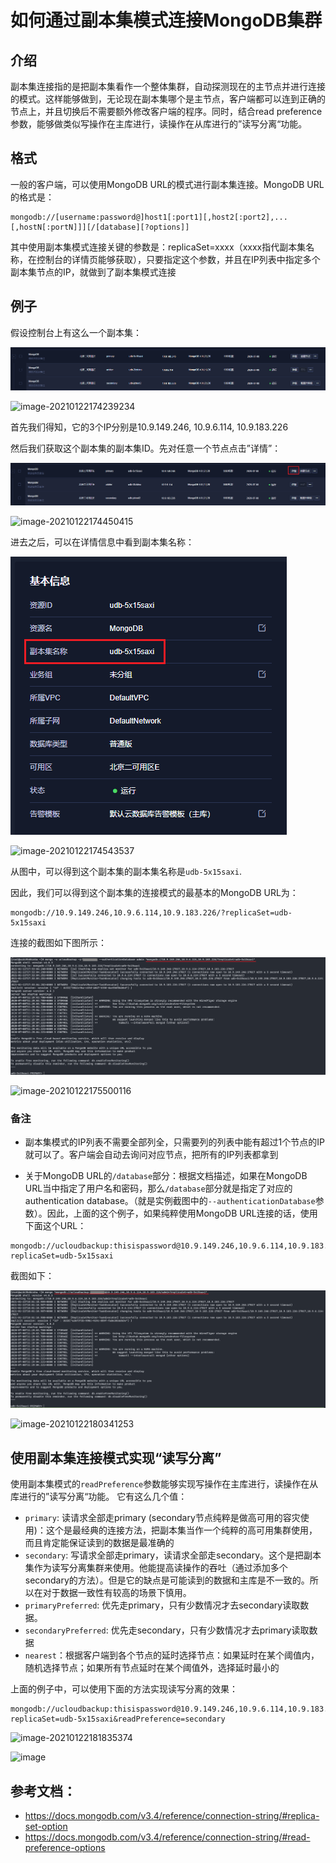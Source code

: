 # 如何通过副本集模式连接MongoDB集群

## 介绍
副本集连接指的是把副本集看作一个整体集群，自动探测现在的主节点并进行连接的模式。这样能够做到，无论现在副本集哪个是主节点，客户端都可以连到正确的节点上，并且切换后不需要额外修改客户端的程序。同时，结合read preference参数，能够做类似写操作在主库进行，读操作在从库进行的”读写分离“功能。

## 格式
一般的客户端，可以使用MongoDB URL的模式进行副本集连接。MongoDB URL的格式是：
```http
mongodb://[username:password@]host1[:port1][,host2[:port2],...[,hostN[:portN]]][/[database][?options]]
```
其中使用副本集模式连接关键的参数是：replicaSet=xxxx（xxxx指代副本集名称，在控制台的详情页能够获取），只要指定这个参数，并且在IP列表中指定多个副本集节点的IP，就做到了副本集模式连接

## 例子
假设控制台上有这么一个副本集：

![image](/images/image-20210122174239234.png)

![image-20210122174239234](C:\Users\dsdas\AppData\Roaming\Typora\typora-user-images\image-20210122174239234.png)

首先我们得知，它的3个IP分别是10.9.149.246, 10.9.6.114, 10.9.183.226

然后我们获取这个副本集的副本集ID。先对任意一个节点点击”详情”：

![image](/images/image-20210122174450415.png)

![image-20210122174450415](C:\Users\dsdas\AppData\Roaming\Typora\typora-user-images\image-20210122174450415.png)

进去之后，可以在详情信息中看到副本集名称：

![image](/images/image-20210122174543537.png)

![image-20210122174543537](C:\Users\dsdas\AppData\Roaming\Typora\typora-user-images\image-20210122174543537.png)

从图中，可以得到这个副本集的副本集名称是`udb-5x15saxi`.

因此，我们可以得到这个副本集的连接模式的最基本的MongoDB URL为：
```http
mongodb://10.9.149.246,10.9.6.114,10.9.183.226/?replicaSet=udb-5x15saxi
```

连接的截图如下图所示：

![image](/images/image-20210122175500116.png)

![image-20210122175500116](C:\Users\dsdas\AppData\Roaming\Typora\typora-user-images\image-20210122175500116.png)

### 备注
* 副本集模式的IP列表不需要全部列全，只需要列的列表中能有超过1个节点的IP就可以了。客户端会自动去询问对应节点，把所有的IP列表都拿到

* 关于MongoDB URL的`/database`部分：根据文档描述，如果在MongoDB URL当中指定了用户名和密码，那么`/database`部分就是指定了对应的authentication database。（就是实例截图中的`--authenticationDatabase`参数）。因此，上面的这个例子，如果纯粹使用MongoDB URL连接的话，使用下面这个URL：
```http
mongodb://ucloudbackup:thisispassword@10.9.149.246,10.9.6.114,10.9.183.226/admin?replicaSet=udb-5x15saxi
```
  截图如下：
  
  ![image](/images/image-20210122180341253.png)
  
  ![image-20210122180341253](C:\Users\dsdas\AppData\Roaming\Typora\typora-user-images\image-20210122180341253.png)

## 使用副本集连接模式实现“读写分离”
使用副本集模式的`readPreference`参数能够实现写操作在主库进行，读操作在从库进行的”读写分离“功能。
它有这么几个值：

* `primary`: 读请求全部走primary (secondary节点纯粹是做高可用的容灾使用)：这个是最经典的连接方法，把副本集当作一个纯粹的高可用集群使用，而且肯定能保证读到的数据是最准确的
* `secondary`: 写请求全部走primary，读请求全部走secondary。这个是把副本集作为读写分离集群来使用。他能提高读操作的吞吐（通过添加多个secondary的方法）。但是它的缺点是可能读到的数据和主库是不一致的。所以在对于数据一致性有较高的场景下慎用。
* `primaryPreferred`: 优先走primary，只有少数情况才去secondary读取数据。
* `secondaryPreferred`: 优先走secondary，只有少数情况才去primary读取数据
* `nearest`：根据客户端到各个节点的延时选择节点：如果延时在某个阈值内，随机选择节点；如果所有节点延时在某个阈值外，选择延时最小的

上面的例子中，可以使用下面的方法实现读写分离的效果：
```http
mongodb://ucloudbackup:thisispassword@10.9.149.246,10.9.6.114,10.9.183.226/admin?replicaSet=udb-5x15saxi&readPreference=secondary
```

![image-20210122181835374](C:\Users\dsdas\AppData\Roaming\Typora\typora-user-images\image-20210122181835374.png)

![image](/images/iimage-20210122181835374.png)



## 参考文档：
* https://docs.mongodb.com/v3.4/reference/connection-string/#replica-set-option
* https://docs.mongodb.com/v3.4/reference/connection-string/#read-preference-options


